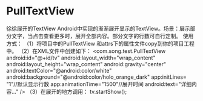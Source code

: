 # PullTextView
徐徐展开的TextView
Android中实现的渐渐展开显示的TextView。场景：展示部分文字，当点击查看更多时，展开全部内容。部分文字的行数可自行定制。
使用方式：
（1）将项目中的PullTextView 和attrs下的属性文件copy到你的项目工程中。
（2）在XML文件中创建如下：
    <com.song.test.PullTextView
        android:id="@+id/tv"
        android:layout_width="wrap_content"
        android:layout_height="wrap_content"
        android:gravity="center"
        android:textColor="@android:color/white"
        android:background="@android:color/holo_orange_dark"
        app:initLines= "1"//默认显示行数
        app:animationTime="1500"//展开时间
        android:text="详细内容..."
        />
 （3）在展开的地方调用：
      tv.startShow();

